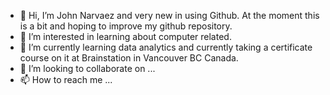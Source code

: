 - 👋 Hi, I’m John Narvaez and very new in using Github. At the moment this is a bit and hoping to improve my github repository.
- 👀 I’m interested in learning about computer related.
- 🌱 I’m currently learning data analytics and currently taking a certificate course on it at Brainstation in Vancouver BC Canada.
- 💞️ I’m looking to collaborate on ...
- 📫 How to reach me ...

<!---
Jp1Github/Jp1Github is a ✨ special ✨ repository because its `README.md` (this file) appears on your GitHub profile.
You can click the Preview link to take a look at your changes.
--->
